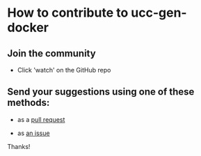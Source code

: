 # How to contribute to ucc-gen-docker

## Join the community

- Click 'watch' on the GitHub repo

## Send your suggestions using one of these methods:

- as a [pull request](https://github.com/yaleman/ucc-gen-docker/pulls)

- as [an issue](https://github.com/yaleman/ucc-gen-docker/issues/new)

Thanks!